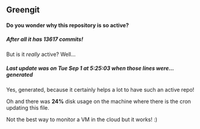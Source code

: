 ## Greengit

#### Do you wonder why this repository is so active?

##### After all it has 13617 commits!

But is it *really* active? Well...

##### Last update was on Tue Sep 1 at 5:25:03 when those lines were... generated

Yes, generated, because it certainly helps a lot to have such an active repo!

Oh and there was **24%** disk usage on the machine
where there is the cron updating this file.

Not the best way to monitor a VM in the cloud but it works! :)
